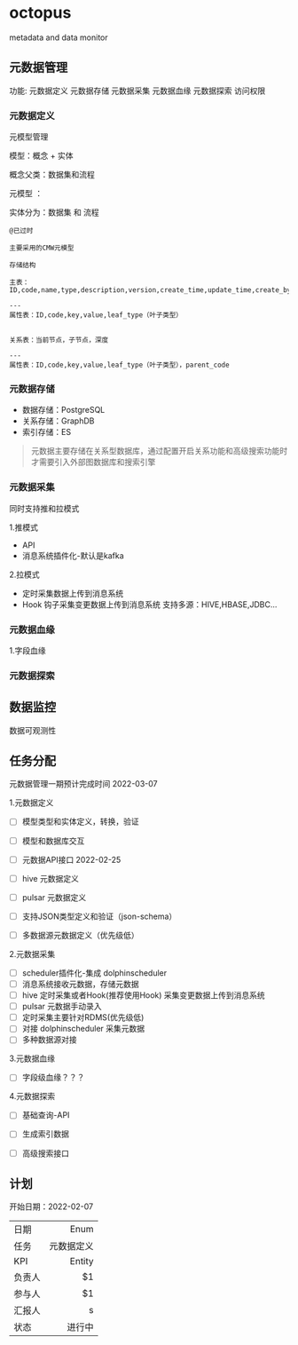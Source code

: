 # octopus
metadata and data monitor

## 元数据管理

功能:
元数据定义
元数据存储
元数据采集
元数据血缘
元数据探索
访问权限

### 元数据定义

元模型管理

模型：概念 + 实体

概念父类：数据集和流程

元模型 ：


实体分为：数据集 和 流程

```
@已过时

主要采用的CMW元模型

存储结构

主表：ID,code,name,type,description,version,create_time,update_time,create_by,update_by

---
属性表：ID,code,key,value,leaf_type（叶子类型）


关系表：当前节点，子节点，深度

---
属性表：ID,code,key,value,leaf_type（叶子类型），parent_code

```

### 元数据存储

* 数据存储：PostgreSQL
* 关系存储：GraphDB
* 索引存储：ES

> 元数据主要存储在关系型数据库，通过配置开启关系功能和高级搜索功能时才需要引入外部图数据库和搜索引擎

### 元数据采集

同时支持推和拉模式

1.推模式

* API
* 消息系统插件化-默认是kafka

2.拉模式

* 定时采集数据上传到消息系统
* Hook 钩子采集变更数据上传到消息系统
  支持多源：HIVE,HBASE,JDBC...

### 元数据血缘
1.字段血缘

### 元数据探索


## 数据监控
数据可观测性


## 任务分配

元数据管理一期预计完成时间 2022-03-07

1.元数据定义

- [ ] 模型类型和实体定义，转换，验证     
- [ ] 模型和数据库交互
- [ ] 元数据API接口                    2022-02-25
- [ ] hive 元数据定义
- [ ] pulsar 元数据定义
- [ ] 支持JSON类型定义和验证（json-schema）

- [ ] 多数据源元数据定义（优先级低）

2.元数据采集

- [ ] scheduler插件化-集成 dolphinscheduler 
- [ ] 消息系统接收元数据，存储元数据
- [ ] hive 定时采集或者Hook(推荐使用Hook) 采集变更数据上传到消息系统
- [ ] pulsar 元数据手动录入
- [ ] 定时采集主要针对RDMS(优先级低)
- [ ] 对接 dolphinscheduler 采集元数据
- [ ] 多种数据源对接

3.元数据血缘
- [ ] 字段级血缘？？？

4.元数据探索
- [ ] 基础查询-API
- [ ] 生成索引数据
- [ ] 高级搜索接口


## 计划

开始日期：2022-02-07

|     |        | 
|-----|-------:|
| 日期  |   Enum |
| 任务  |  元数据定义 | 
| KPI | Entity | 
| 负责人 |     $1 | 
| 参与人 |     $1 | 
| 汇报人 |      s | 
| 状态  |    进行中 | 

